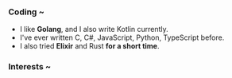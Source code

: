 
### Coding ~

* I like **Golang**, and I also write Kotlin currently.
* I've ever written C, C#, JavaScript, Python, TypeScript before.
* I also tried **Elixir** and Rust **for a short time**.

### Interests ~
